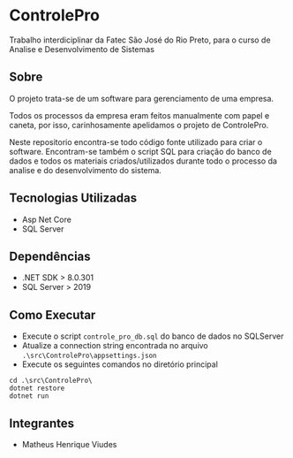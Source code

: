 # ControlePro
Trabalho interdiciplinar da Fatec São José do Rio Preto, para o curso de Analise e Desenvolvimento de Sistemas

## Sobre
O projeto trata-se de um software para gerenciamento de uma empresa. 

Todos os processos da empresa eram feitos manualmente com papel e caneta, por isso, carinhosamente apelidamos o projeto de ControlePro.

Neste repositorio encontra-se todo código fonte utilizado para criar o software. 
Encontram-se também o script SQL para criação do banco de dados e todos os materiais criados/utilizados durante todo o processo da analise e do desenvolvimento do sistema.

## Tecnologias Utilizadas
- Asp Net Core
- SQL Server

## Dependências
- .NET SDK > 8.0.301
- SQL Server > 2019

## Como Executar
- Execute o script ```controle_pro_db.sql``` do banco de dados no SQLServer
- Atualize a connection string encontrada no arquivo ```.\src\ControlePro\appsettings.json```
- Execute os seguintes comandos no diretório principal
```
cd .\src\ControlePro\
dotnet restore
dotnet run
```

## Integrantes
- Matheus Henrique Viudes
